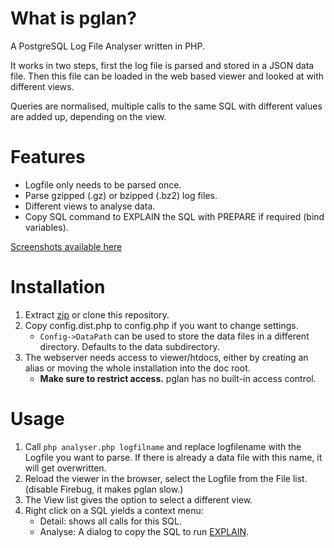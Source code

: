 What is pglan?
====
A PostgreSQL Log File Analyser written in PHP.

It works in two steps, first the log file is parsed and stored in a JSON data file. Then this file can be loaded in the web based viewer and looked at with different views.

Queries are normalised, multiple calls to the same SQL with different values are added up, depending on the view.

Features
====

- Logfile only needs to be parsed once.
- Parse gzipped (.gz) or bzipped (.bz2) log files.
- Different views to analyse data.
- Copy SQL command to EXPLAIN the SQL with PREPARE if required (bind variables).

[Screenshots available here](https://github.com/andreme/pglan/wiki/Screenshots)

Installation
====
1. Extract [zip](https://github.com/andreme/pglan/zipball/master) or clone this repository.
2. Copy config.dist.php to config.php if you want to change settings.
	- `Config->DataPath` can be used to store the data files in a different directory. Defaults to the data subdirectory.
3. The webserver needs access to viewer/htdocs, either by creating an alias or moving the whole installation into the doc root.
	- **Make sure to restrict access.** pglan has no built-in access control.

Usage
====
1. Call `php analyser.php logfilname` and replace logfilename with the Logfile you want to parse. If there is already a data file with this name, it will get overwritten.
2. Reload the viewer in the browser, select the Logfile from the File list. (disable Firebug, it makes pglan slow.)
3. The View list gives the option to select a different view.
4. Right click on a SQL yields a context menu:
	- Detail: shows all calls for this SQL.
	- Analyse: A dialog to copy the SQL to run [EXPLAIN](http://www.postgresql.org/docs/current/static/sql-explain.html).